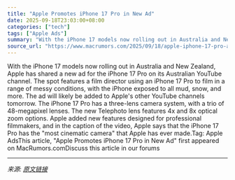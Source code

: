 ```yaml
---
title: "Apple Promotes iPhone 17 Pro in New Ad"
date: 2025-09-18T23:03:00+08:00
categories: ["tech"]
tags: ["Apple Ads"]
summary: "With the iPhone 17 models now rolling out in Australia and New Zealand, Apple has shared a new ad for the iPhone 17 Pro on its Australian YouTube channel. The spot features a film director using an &z"
source_url: "https://www.macrumors.com/2025/09/18/apple-iphone-17-pro-ad/"
---
```


With the iPhone 17 models now rolling out in Australia and New Zealand, Apple has shared a new ad for the iPhone 17 Pro on its Australian YouTube channel. The spot features a film director using an &zwnj;iPhone 17 Pro&zwnj; to film in a range of messy conditions, with the iPhone exposed to all mud, snow, and more. The ad will likely be added to Apple's other YouTube channels tomorrow. The &zwnj;iPhone 17 Pro&zwnj; has a three-lens camera system, with a trio of 48-megapixel lenses. The new Telephoto lens features 4x and 8x optical zoom options. Apple added new features designed for professional filmmakers, and in the caption of the video, Apple says that the &zwnj;iPhone 17 Pro&zwnj; has the "most cinematic camera" that Apple has ever made.Tag: Apple AdsThis article, &quot;Apple Promotes iPhone 17 Pro in New Ad&quot; first appeared on MacRumors.comDiscuss this article in our forums

---

*来源: [原文链接](https://www.macrumors.com/2025/09/18/apple-iphone-17-pro-ad/)*

